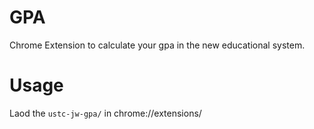 # GPA
Chrome Extension to calculate your gpa in the new educational system.
# Usage
Laod the ```ustc-jw-gpa/``` in chrome://extensions/

